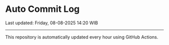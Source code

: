 # Auto Commit Log

Last updated: Friday, 08-08-2025 14:20 WIB

---

This repository is automatically updated every hour using GitHub Actions.
